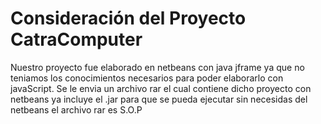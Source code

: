 # Consideración del Proyecto CatraComputer

Nuestro proyecto fue elaborado en netbeans con java jframe ya que no teniamos los conocimientos necesarios para poder elaborarlo con javaScript.
Se le envia un archivo rar el cual contiene dicho proyecto con netbeans ya incluye el .jar para que se pueda ejecutar sin necesidas del netbeans
el archivo rar es S.O.P
